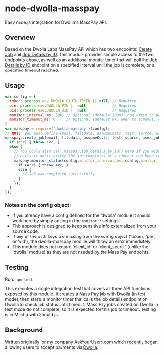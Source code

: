 # node-dwolla-masspay

Easy node.js integration for Dwolla's MassPay API. 

## Overview

Based on the Dwolla Labs MassPay API which has two endpoints: [Create Job](http://developers.dwolla.com/dev/docs/labs/masspay/create) and [Job Details by ID](http://developers.dwolla.com/dev/docs/labs/masspay/byid). This module provides simple access to the two endpoints above, as well as an additional monitor timer that will poll the [Job Details by ID](http://developers.dwolla.com/dev/docs/labs/masspay/byid) endpoint on a specified interval until the job is complete, or a specified timeout reached.

## Usage
    
```javascript
var config = {
  token: process.env.DWOLLA_OAUTH_TOKEN || null, // Required
  pin: process.env.DWOLLA_PIN || null,           // Required
  uid: process.env.DWOLLA_UID || null,           // Required
  monitor_interval_ms: 500, // Optional (default 1000): how often to poll the job details endpoint
  monitor_timeout_ms: 0     // Optional (default 0): when to timeout, or 0 == never time out
}
var masspay = require('dwolla-masspay')(config);
// NOTE: you must define email, filedata, assumeCosts, test, source, user_job_id in your code
masspay.create_job(email, filedata, assumeCosts, test, source, user_job_id, function(err, res) {
  if (err) { throw err; } 
  else {
    // You could also call masspay.job_details_by_id() here if you wish, but monitor_status()
    // calls it until either the job completes or a timeout has been reached:
    masspay.monitor_status(config.monitor_interval_ms, config.monitor_timeout_ms, job_id, user_job_id, function(err, res) {
      if (err) { throw err; }
      else {
        // Job has completed successfully
      }
    });
  }
});
```

### Notes on the config object:

* If you already have a config defined for the 'dwolla' module it should work here by simply adding in the `monitor_*` settings.
* This approach is designed to keep sensitive info externalized from your source code.
* If any of the auth keys are missing from the config object ('token', 'pin', or 'uid'), the dwolla-masspay module will throw an error immediately.
* This module does not require 'client_id' or 'client_secret' (unlike the 'dwolla' module) as they are not needed by the Mass Pay endpoints.

## Testing

Run: `npm test`

This executes a single integration test that covers all three API functions exposed by this module. It creates a Mass Pay job with Dwolla (in test mode), then starts a monitor timer that calls the job details endpoint on Dwolla to check job status until timeout. Mass Pay jobs created on Dwolla in test mode do not complete, so it is expected for this job to timeout. Testing is in Mocha with Should.js.

## Background

Written originally for my company [AskYourUsers.com](https://www.askyourusers.com) which [recently](http://blog.dwolla.com/askyourusers/) began allowing users to accept payments via [Dwolla](https://www.dwolla.com/).